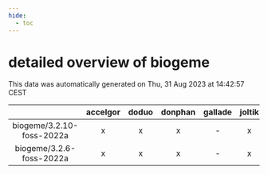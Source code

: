 ```yaml
---
hide:
  - toc
---
```


detailed overview of biogeme
============================


This data was automatically generated on Thu, 31 Aug 2023 at 14:42:57 CEST  

| |accelgor|doduo|donphan|gallade|joltik|skitty|swalot|victini|
| :---: | :---: | :---: | :---: | :---: | :---: | :---: | :---: | :---: |
|biogeme/3.2.10-foss-2022a|x|x|x|-|x|x|x|x|
|biogeme/3.2.6-foss-2022a|x|x|x|-|x|x|x|x|
